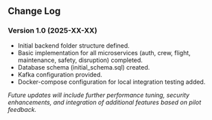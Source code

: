 ## Change Log

### Version 1.0 (2025-XX-XX)
- Initial backend folder structure defined.
- Basic implementation for all microservices (auth, crew, flight, maintenance, safety, disruption) completed.
- Database schema (initial_schema.sql) created.
- Kafka configuration provided.
- Docker-compose configuration for local integration testing added.

*Future updates will include further performance tuning, security enhancements, and integration of additional features based on pilot feedback.*
